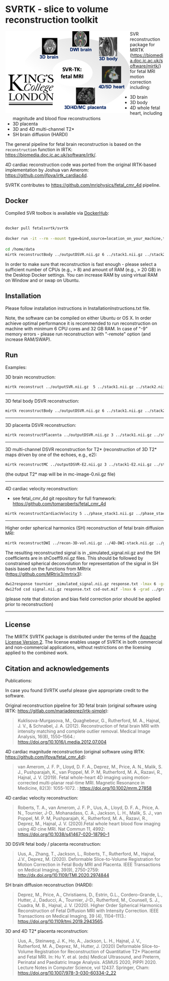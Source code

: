 SVRTK - slice to volume reconstruction toolkit
====================

<img src="additional_files/svr-logo.png" alt="SVRTK" height="260" align ="left" />



SVR reconstruction package for MIRTK (https://biomedia.doc.ic.ac.uk/software/mirtk/) for fetal MRI motion correction including:
- 3D brain
- 3D body
- 4D whole fetal heart, including magnitude and blood flow reconstructions
- 3D placenta
- 3D and 4D multi-channel T2* 
- SH brain diffusion (HARDI) 


The general pipeline for fetal brain reconstruction is based on the  `reconstruction`  function in IRTK: https://biomedia.doc.ic.ac.uk/software/irtk/.

4D cardiac reconstruction code was ported from the original IRTK-based implementation by Joshua van Amerom: https://github.com/jfpva/irtk_cardiac4d.

SVRTK contributes to https://github.com/mriphysics/fetal_cmr_4d pipeline.



Docker 
---

Compiled SVR toolbox is available via [DockerHub](https://hub.docker.com/repository/docker/fetalsvrtk/svrtk):

```bash

docker pull fetalsvrtk/svrtk

docker run -it --rm --mount type=bind,source=location_on_your_machine,target=/home/data fetalsvrtk/svrtk /bin/bash

cd /home/data
mirtk reconstructBody ../outputDSVR.nii.gz 6 ../stack1.nii.gz ../stack2.nii.gz ../stack3.nii.gz ../stack4.nii.gz ../stack5.nii.gz ../stack6.nii.gz -mask ../mask.nii.gz -template ../stack2.nii.gz -thickness 2.5 -default -remote -resolution 0.85

```

In order to make sure that reconstruction is fast enough - please select a sufficient number of CPUs (e.g., > 8) and amount of RAM (e.g., > 20 GB) in the Desktop 
Docker settings. You can increase RAM by using virtual RAM on Window and or swap on Ubuntu.  



Installation 
------------

Please follow installation instructions in InstallationInstructions.txt file.

Note, the software can be compiled on either Ubuntu or OS X. 
In order achieve optimal performance it is recommended to run reconstruction on machine  with minimum 6 CPU cores and 32 GB RAM. 
In case of "-9" memory errors - please run reconstruction with "-remote" option (and increase RAM/SWAP).



Run
---

Examples: 


3D brain reconstruction:

```bash
mirtk reconstruct ../outputSVR.nii.gz  5 ../stack1.nii.gz ../stack2.nii.gz ../stack3.nii.gz ../stack4.nii.gz ../stack5.nii.gz -mask ../mask.nii.gz  -template ../stack3.nii.gz -thickness 2.5 2.5 2.5 2.5 2.5 -svr_only -resolution 0.75 -iterations 3 -remote
```
 
   ---
3D fetal body DSVR reconstruction:

```bash
mirtk reconstructBody ../outputDSVR.nii.gz 6 ../stack1.nii.gz ../stack2.nii.gz ../stack3.nii.gz ../stack4.nii.gz ../stack5.nii.gz ../stack6.nii.gz -mask ../mask.nii.gz -template ../template-stack.nii.gz -thickness 2.5 -default -remote -resolution 0.85
```
  ---
3D placenta DSVR reconstruction:

```bash
mirtk reconstructPlacenta ../outputDSVR.nii.gz 3 ../stack1.nii.gz ../stack2.nii.gz ../stack3.nii.gz -mask ../mask.nii.gz -template ../template-stack.nii.gz -thickness 2.5 -default -remote -resolution 1.25
```
  ---
3D multi-channel DSVR reconstruction for T2* (reconstruction of 3D T2* maps driven by one of the echoes, e.g., e2):

```bash
mirtk reconstructMC ../outputDSVR-E2.nii.gz 3 ../stack1-E2.nii.gz ../stack2-E2.nii.gz ../stack3-E2.nii.gz -channels 1 ../stack1-T2sMAP.nii.gz ../stack2-T2sMAP.nii.gz ../stack3-T2sMAP.nii.gz -mask ../mask.nii.gz -template ../template-stack-E2.nii.gz -thickness 2.5 -default -remote -no_intensity_matching -resolution 1.25
```  
(the output T2* map will be in mc-image-0.nii.gz file) 
  
 ---
4D cardiac velocity reconstruction:
- see fetal_cmr_4d git repository for full framework: https://github.com/tomaroberts/fetal_cmr_4d
 
```bash
mirtk reconstructCardiacVelocity 5 ../phase_stack1.nii.gz ../phase_stack2.nii.gz ../phase_stack3.nii.gz ../phase_stack4.nii.gz ../phase_stack5.nii.gz ../g_values.txt ../g_directions.txt -thickness 6 6 6 6 6 -mask ../mask.nii.gz -rec_iterations 40 -transformations [folder with slice transformations from 4D cardiac reconstruction] -limit_intensities -rec_iterations 40 -resolution 1.25 -force_exclude [list of slices that should be excluded] -numcardphase 25 -rrinterval 0.407046 -rrintervals [number of rr_intervals] [list of rr_intervals] -cardphase [number of slices] [cardiac phases for each of the slices] -debug > log-main.txt
```
  ---
 Higher order spherical harmonics (SH) reconstruction of fetal brain diffusion MRI:

```bash
mirtk reconstructDWI ../recon-3D-vol.nii.gz ../4D-DWI-stack.nii.gz ../gradient-directions.b ../target-atlas-space-T2-volume.nii.gz ../dof-to-atlas-space.dof -mask ../mask.nii.gz -order 4 -motion_sigma 15 -resolution 1.5 -thickness 2 -sigma 20 -iterations 5 -template [template_number] -motion_model_hs -sr_sh_iterations 10
```

The resulting reconstructed signal is in _simulated_signal.nii.gz and the SH coefficients are in shCoeff9.nii.gz files.
This should be followed by constrained spherical deconvolution for representation of the signal in SH basis based on the functions from MRtrix (https://github.com/MRtrix3/mrtrix3):

```bash
dwi2response tournier _simulated_signal.nii.gz response.txt -lmax 6 -grad ../gradient-directions.b  -force -mask ../mask-wm.nii.gz
dwi2fod csd signal.nii.gz response.txt csd-out.mif -lmax 6 -grad ../gradient-directions.b -force -mask ../mask-wm.nii.gz
```
 
 (please note that distorion and bias field correction prior should be applied prior to reconstruction)
 
  ---

License
-------

The MIRTK SVRTK package is distributed under the terms of the
[Apache License Version 2](http://www.apache.org/licenses/LICENSE-2.0). The license enables usage of SVRTK in both commercial and non-commercial applications, without restrictions on the licensing applied to the combined work.


Citation and acknowledgements
-----------------------------

Publications:

In case you found SVRTK useful please give appropriate credit to the software.

Original reconstruction pipeline for 3D fetal brain (original software using IRTK: https://gitlab.com/mariadeprez/irtk-simple):
> Kuklisova-Murgasova, M., Quaghebeur, G., Rutherford, M. A., Hajnal, J. V., & Schnabel, J. A. (2012). Reconstruction of fetal brain MRI with intensity matching and complete outlier removal. Medical Image Analysis, 16(8), 1550–1564.: https://doi.org/10.1016/j.media.2012.07.004

4D cardiac magnitude reconstruction (original software using IRTK: https://github.com/jfpva/fetal_cmr_4d):
> van Amerom, J. F. P., Lloyd, D. F. A., Deprez, M., Price, A. N., Malik, S. J., Pushparajah, K., van Poppel, M. P. M, Rutherford, M. A., Razavi, R., Hajnal, J. V. (2019). Fetal whole-heart 4D imaging using motion-corrected multi-planar real-time MRI. Magnetic Resonance in Medicine, 82(3): 1055-1072. : https://doi.org/10.1002/mrm.27858

4D cardiac velocity reconstruction:
> Roberts, T. A., van Amerom, J. F. P., Uus, A., Lloyd, D. F. A., Price, A. N., Tournier, J-D., Mohanadass, C. A., Jackson, L. H., Malik, S. J., van Poppel, M. P. M, Pushparajah, K., Rutherford, M. A., Razavi, R., Deprez, M., Hajnal, J. V. (2020).Fetal whole heart blood flow imaging using 4D cine MRI. Nat Commun 11, 4992: https://doi.org/10.1038/s41467-020-18790-1

3D DSVR fetal body / placenta reconstruction:
> Uus, A., Zhang, T., Jackson, L., Roberts, T., Rutherford, M., Hajnal, J.V., Deprez, M. (2020). Deformable Slice-to-Volume Registration for Motion Correction in Fetal Body MRI and Placenta. IEEE Transactions on Medical Imaging, 39(9), 2750-2759: http://dx.doi.org/10.1109/TMI.2020.2974844
 
SH brain diffusion reconstruction (HARDI): 
> Deprez, M., Price, A., Christiaens, D., Estrin, G.L., Cordero-Grande, L., Hutter, J., Daducci, A., Tournier, J-D., Rutherford, M., Counsell, S. J., Cuadra, M. B., Hajnal, J. V. (2020). Higher Order Spherical Harmonics Reconstruction of Fetal Diffusion MRI with Intensity Correction. IEEE Transactions on Medical Imaging, 39 (4), 1104–1113.: https://doi.org/10.1109/tmi.2019.2943565.

3D and 4D T2* placenta reconstruction: 
> Uus, A., Steinweg, J. K., Ho, A., Jackson, L. H., Hajnal, J. V., Rutherford, M. A., Deprez, M., Hutter, J. (2020) Deformable Slice-to-Volume Registration for Reconstruction of Quantitative T2* Placental and Fetal MRI. In: Hu Y. et al. (eds) Medical Ultrasound, and Preterm, Perinatal and Paediatric Image Analysis. ASMUS 2020, PIPPI 2020. Lecture Notes in Computer Science, vol 12437. Springer, Cham: https://doi.org/10.1007/978-3-030-60334-2_22



